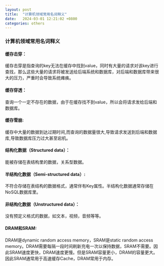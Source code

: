 ```yaml
---
layout: post
title:  "计算机领域常用名词释义"
date:   2024-03-01 12:21:02 +0800
categories: others
---
```

### 计算机领域常用名词释义

#### 缓存击穿：

缓存击穿是指查询的key无法在缓存中找到value，同时有大量的请求对该key进行查找，那么这些大量的请求将被发送给后端系统和数据库，对后端和数据库带来很大的压力，严重时会导致系统瘫痪。

#### 缓存穿透：

查询一个一定不存在的数据，由于在缓存找不到value，所以会将请求发给后端和数据库。

#### 缓存雪崩:

缓存中大量的数据到达过期时间,而查询的数据量很大,导致请求发送到后端和数据库,导致数据库压力过大甚至宕机。

#### 结构化数据（Structured data）：

能被存储在表结构里的数据，关系型数据。

#### 半结构化数据（Semi-structured data）:

不符合存储在表结构的数据格式，通常伴有Key属性。半结构化数据通常存储在NoSQL数据库里。

#### 非结构化数据（Unstructured data）：

没有预定义格式的数据，如文本，视频，音频等等。

#### DRAM和SRAM:

DRAM是dynamic random access memory，SRAM是static random access memory。DRAM需要每隔一段时间刷新充电一次以保持数据，SRAM不需要。因此SRAM速度更快，DRAM速度更慢。但是SRAM容量更小，DRAM的容量更大。因此SRAM通常用于高速缓存Cache，DRAM常用于内存。
